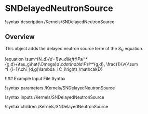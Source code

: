 # SNDelayedNeutronSource

!syntax description /Kernels/SNDelayedNeutronSource

## Overview

This object adds the delayed neutron source term of the $S_N$ equation.

!equation
\sum^{N_d}_{d=1}w_d\left(\Psi^*_{g,d}+\tau_g\hat{\Omega}_d\cdot\nabla\Psi^*_{g,d},
  \frac{1}{w}\sum ^I_{i=1}\chi_{d,g}\lambda_i C_i\right)_\mathcal{D}

!!## Example Input File Syntax

!syntax parameters /Kernels/SNDelayedNeutronSource

!syntax inputs /Kernels/SNDelayedNeutronSource

!syntax children /Kernels/SNDelayedNeutronSource
